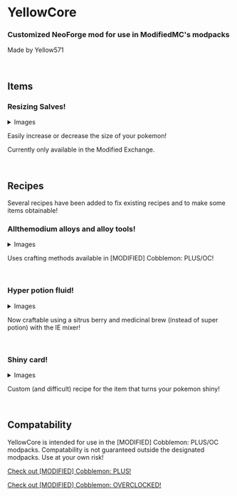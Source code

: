 <div class="markdown-heading" dir="auto"><h1 class="heading-element" dir="auto" tabindex="-1">YellowCore</h1><h3 class="heading-element" dir="auto" tabindex="-1">Customized NeoForge mod for use in ModifiedMC's modpacks</h3><p>Made by Yellow571</p><br/></div>


## Items

### Resizing Salves!

<details>
  <summary>Images</summary>
  <img src="https://github.com/user-attachments/assets/3b06771c-1dc0-4ffa-9025-91947673a8c6" alt="growth-salve" />
  <img src="https://github.com/user-attachments/assets/f23ac533-b347-4393-a7dd-3f1e093e62d9" alt="shrink-salve" />
</details>

Easily increase or decrease the size of your pokemon!

Currently only available in the Modified Exchange.

  

## Recipes

Several recipes have been added to fix existing recipes and to make some items obtainable!

### Allthemodium alloys and alloy tools!

<details>
  <summary>Images</summary>
  <img src="https://i.imgur.com/YAvyH9K.png" alt="Allthemodium-Vibranium Alloy" width="438" height="266"><img src="https://i.imgur.com/IZMLMcb.png" alt="Allthemodium-Unobtainium Alloy" width="346" height="338"><img src="https://i.imgur.com/YwZgULQ.png" alt="Unobtainium-Vibranium Alloy" width="369" height="316"></p><p><img src="https://i.imgur.com/fsAKGw3.png" alt="Allthemodium Alloy Pickaxe" width="345" height="326"><img src="https://i.imgur.com/b0nji36.png" alt="Allthemodium Alloy Paxel" width="346" height="297">
</details>

Uses crafting methods available in \[MODIFIED\] Cobblemon: PLUS/OC!

 

### Hyper potion fluid!

<details>
  <summary>Images</summary>
  <img src="https://i.imgur.com/kXoWxy8.png" alt="Hyper Potion Fluid" width="412" height="295">
</details>

Now craftable using a sitrus berry and medicinal brew (instead of super potion) with the IE mixer!

 

### Shiny card!

<details>
  <summary>Images</summary>
  <img src="https://i.imgur.com/qD1itnq.png" alt="Shiny Card" width="396" height="398">
</details>

Custom (and difficult) recipe for the item that turns your pokemon shiny!

  

## Compatability

YellowCore is intended for use in the \[MODIFIED\] Cobblemon: PLUS/OC modpacks. Compatability is not guaranteed outside the designated modpacks. Use at your own risk!

[Check out \[MODIFIED\] Cobblemon: PLUS!](https://www.curseforge.com/minecraft/modpacks/modified-cobblemon-plus)

[Check out \[MODIFIED\] Cobblemon: OVERCLOCKED!](https://www.curseforge.com/minecraft/modpacks/modified-cobblemon-overclocked)

